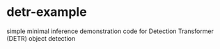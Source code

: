 # detr-example
simple minimal inference demonstration code for Detection Transformer (DETR) object detection
